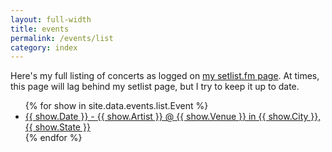 ```yaml
---
layout: full-width
title: events
permalink: /events/list
category: index
---
```


Here's my full listing of concerts as logged on [my setlist.fm page](https://www.setlist.fm/concerts/rkoopmann). At times, this page will lag behind my setlist page, but I try to keep it up to date.

<ul>
{% for show in site.data.events.list.Event %}
  <li><a href="{{ show.Link }}">{{ show.Date }} - {{ show.Artist }} @ {{ show.Venue }} in {{ show.City }}, {{ show.State }}</a></li>
{% endfor %}
</ul>
